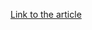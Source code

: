 [Link to the article](https://blog.talosintelligence.com/the-adventures-of-an-extroverted-cyber-nerd-and-the-people-talos-helps-to-fight-the-good-fight/)
